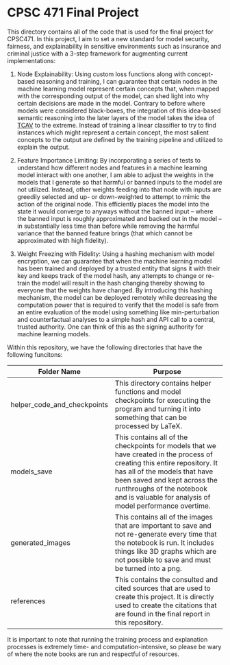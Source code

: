 # CPSC 471 Final Project

This directory contains all of the code that is used for the final project for CPSC471. In this project, I aim to set a new standard for model security, fairness, and explainability in sensitive environments such as insurance and criminal justice with a 3-step framework for augmenting current implementations:

1) Node Explainability: Using custom loss functions along with concept-based reasoning and training, I can guarantee that certain nodes in the machine learning model represent certain concepts that, when mapped with the corresponding output of the model, can shed light into why certain decisions are made in the model. Contrary to before where models were considered black-boxes, the integration of this idea-based semantic reasoning into the later layers of the model takes the idea of [TCAV](https://arxiv.org/abs/1711.11279) to the extreme. Instead of training a linear classifier to try to find instances which might represent a certain concept, the most salient concepts to the output are defined by the training pipeline and utilized to explain the output. 

2) Feature Importance Limiting: By incorporating a series of tests to understand how different nodes and features in a machine learning model interact with one another, I am able to adjust the weights in the models that I generate so that harmful or banned inputs to the model are not utilized. Instead, other weights feeding into that node with inputs are greedily selected and up- or down-weighted to attempt to mimic the action of the original node. This efficiently places the model into the state it would converge to anyways without the banned input – where the banned input is roughly approximated and backed out in the model – in substantially less time than before while removing the harmful variance that the banned feature brings (that which cannot be approximated with high fidelity).

3) Weight Freezing with Fidelity: Using a hashing mechanism with model encryption, we can guarantee that when the machine learning model has been trained and deployed by a trusted entity that signs it with their key and keeps track of the model hash, any attempts to change or re-train the model will result in the hash changing thereby showing to everyone that the weights have changed. By introducing this hashing mechanism, the model can be deployed remotely while decreasing the computation power that is required to verify that the model is safe from an entire evaluation of the model using something like min-perturbation and counterfactual analyses to a simple hash and API call to a central, trusted authority. One can think of this as the signing authority for machine learning models. 


Within this repository, we have the following directories that have the following funcitons:

| Folder Name | Purpose |
| ------------- | ------ |
| helper_code_and_checkpoints | This directory contains helper functions and model checkpoints for executing the program and turning it into something that can be processed by LaTeX. |
| models_save | This contains all of the checkpoints for models that we have created in the process of creating this entire repository. It has all of the models that have been saved and kept across the runthroughs of the notebook and is valuable for analysis of model performance overtime. |
| generated_images | This contains all of the images that are important to save and not re-generate every time that the notebook is run. It includes things like 3D graphs which are not possible to save and must be turned into a png. |
| references | This contains the consulted and cited sources that are used to create this project. It is directly used to create the citations that are found in the final report in this repository. |

It is important to note that running the training process and explanation processes is extremely time- and computation-intensive, so please be wary of where the note books are run and respectful of resources. 